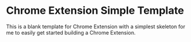 # Chrome Extension Simple Template

This is a blank template for Chrome Extension with a simplest skeleton for me to easily get started building a Chrome Extension.
